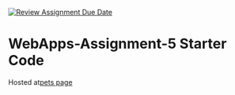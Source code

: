 [![Review Assignment Due Date](https://classroom.github.com/assets/deadline-readme-button-22041afd0340ce965d47ae6ef1cefeee28c7c493a6346c4f15d667ab976d596c.svg)](https://classroom.github.com/a/I_cAM86b)
# WebApps-Assignment-5 Starter Code

Hosted at[pets page](https://44-563-webapps-s25.github.io/44563-webapps-s25-assignment5-Akshara266/pets.html)
